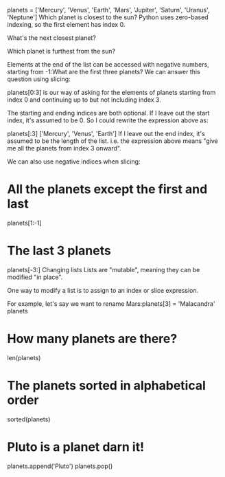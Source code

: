 planets = ['Mercury', 'Venus', 'Earth', 'Mars', 'Jupiter', 'Saturn', 'Uranus', 'Neptune']
Which planet is closest to the sun? Python uses zero-based indexing, so the first element has index 0.

What's the next closest planet?


Which planet is furthest from the sun?

Elements at the end of the list can be accessed with negative numbers, starting from -1:What are the first three planets? We can answer this question using slicing:

planets[0:3] is our way of asking for the elements of planets starting from index 0 and continuing up to but not including index 3.

The starting and ending indices are both optional. If I leave out the start index, it's assumed to be 0. So I could rewrite the expression above as:

planets[:3]
['Mercury', 'Venus', 'Earth']
If I leave out the end index, it's assumed to be the length of the list.
i.e. the expression above means "give me all the planets from index 3 onward".

We can also use negative indices when slicing:
# All the planets except the first and last
planets[1:-1]
# The last 3 planets
planets[-3:]
Changing lists
Lists are "mutable", meaning they can be modified "in place".

One way to modify a list is to assign to an index or slice expression.

For example, let's say we want to rename Mars:planets[3] = 'Malacandra'
planets
# How many planets are there?
len(planets)
# The planets sorted in alphabetical order
sorted(planets)
# Pluto is a planet darn it!
planets.append('Pluto')
planets.pop()
